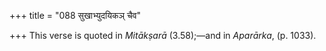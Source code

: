 +++
title = "088 सुखाभ्युदयिकञ् चैव"

+++
This verse is quoted in *Mitākṣarā* (3.58);—and in *Aparārka*, (p.
1033).
